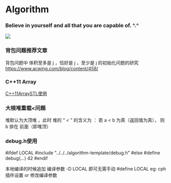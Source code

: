 # Algorithm

<div>
    <h3>
        Believe in yourself and all that you are capable of. ^.^
    </h3>
    <image src="./preview.jpg" weight=100%>
</div>

### 

### 背包问题推荐文章

背包问题中 体积至多是 j ，恰好是 j ，至少是 j 的初始化问题的研究
https://www.acwing.com/blog/content/458/

### C++11 Array
[C++11ArraySTL使用](https://blog.csdn.net/qq_38410730/article/details/102802239)


### 大根堆重载<问题
堆默认为大顶堆 ，此时 堆的 “ < ” 的含义为  ：
若 a < b 为真（返回值为真）， 则  b  排在  前面（即堆顶）

### debug.h使用
#ifdef LOCAL
#include "../../../algorithm-template/debug.h"
#else
#define debug(...) 42
#endif

本地编译的时候追加 编译参数 -D LOCAL 即可无需手动 #define LOCAL
eg: cph插件设置 or 修改编译参数